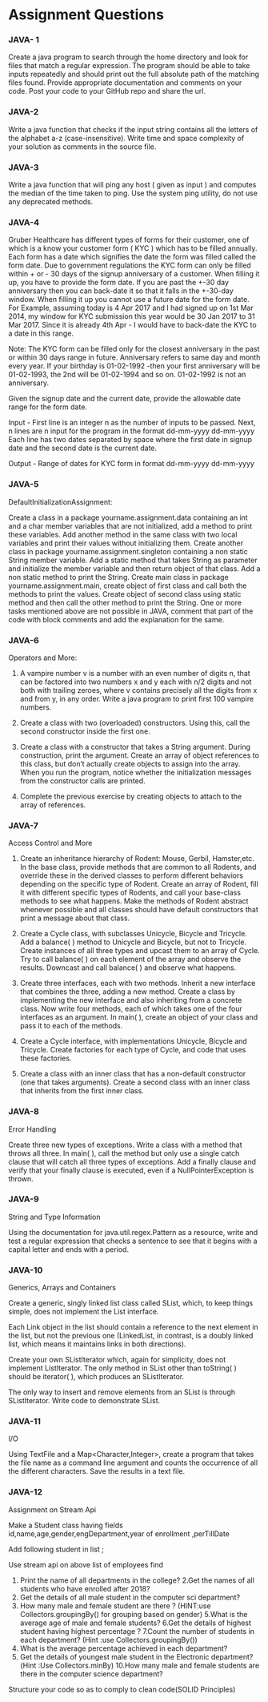 # Assignment Questions

### JAVA- 1

Create a java program to search through the home directory and look for files that match a regular expression. The program should be able to take inputs repeatedly and should print out the full absolute path of the matching files found.
Provide appropriate documentation and comments on your code.
Post your code to your GitHub repo and share the url.


### JAVA-2

Write a java function that checks if the input string contains all the letters of the alphabet a-z (case-insensitive). Write time and space complexity of your solution as comments in the source file.


### JAVA-3

Write a java function that will ping any host ( given as input ) and computes the median of the time taken to ping.
Use the system ping utility, do not use any deprecated methods.


### JAVA-4

Gruber Healthcare has different types of forms for their customer, one of which is a know your customer form ( KYC ) which has to be filled annually. Each form has a date which signifies the date the form was filled called the form date.
Due to government regulations the KYC form can only be filled within + or - 30 days of the signup anniversary of a customer. When filling it up, you have to provide the form date. If you are past the +-30 day anniversary then you can back-date it so that it falls in the +-30-day window. When filling it up you cannot use a future date for the form date.
For Example, assuming today is 4 Apr 2017 and I had signed up on 1st Mar 2014, my window for KYC submission this year would be 30 Jan 2017 to 31 Mar 2017. Since it is already 4th Apr - I would have to back-date the KYC to a date in this range.

Note: The KYC form can be filled only for the closest anniversary in the past or within 30 days range in future.
Anniversary refers to same day and month every year. If your birthday is 01-02-1992 -then your first anniversary will be 01-02-1993, the 2nd will be 01-02-1994 and so on. 01-02-1992 is not an anniversary.

Given the signup date and the current date, provide the allowable date range for the form date.

Input - First line is an integer n as the number of inputs to be passed. Next, n lines are n input for the program in the format dd-mm-yyyy dd-mm-yyyy Each line has two dates separated by space where the first date in signup date and the second date is the current date.

Output - Range of dates for KYC form in format dd-mm-yyyy dd-mm-yyyy



### JAVA-5

DefaultInitializationAssignment:

Create a class in a package yourname.assignment.data containing an int and a char member variables that are not initialized, add a method to print these variables. Add another method in the same class with two local variables and print their values without initializing them.
Create another class in package yourname.assignment.singleton containing a non static String member variable. Add a static method that takes String as parameter and initialize the member variable and then return object of that class. Add a non static method to print the String.
Create main class in package yourname.assignment.main, create object of first class and call both the methods to print the values. Create object of second class using static method and then call the other method to print the String.
One or more tasks mentioned above are not possible in JAVA, comment that part of the code with block comments and add the explanation for the same.


### JAVA-6

Operators and More:

1. A vampire number v is a number with an even number of digits n, that can be factored into two numbers x and y each with n/2 digits and not both with trailing zeroes, where v contains precisely all the digits from x and from y, in any order. Write a java program to print first 100 vampire numbers.

2. Create a class with two (overloaded) constructors. Using this, call the second constructor inside the first one.

3. Create a class with a constructor that takes a String argument. During construction, print the argument. Create an array of object references to this class, but don’t actually create objects to assign into the array. When you run the program, notice whether the initialization messages from the constructor calls are printed.

4. Complete the previous exercise by creating objects to attach to the array of references.



### JAVA-7

Access Control and More

1. Create an inheritance hierarchy of Rodent: Mouse, Gerbil, Hamster,etc. In the base class, provide methods that are common to all Rodents, and override these in the derived classes to perform different behaviors depending on the specific type of Rodent. Create an array of Rodent, fill it with different specific types of Rodents, and call your base-class methods to see what happens. Make the methods of Rodent abstract whenever possible and all classes should have default constructors that print a message about that class.

2. Create a Cycle class, with subclasses Unicycle, Bicycle and Tricycle. Add a balance( ) method to Unicycle and Bicycle, but not to Tricycle. Create instances of all three types and upcast them to an array of Cycle. Try to call balance( ) on each element of the array and observe the results. Downcast and call balance( ) and observe what happens.

3. Create three interfaces, each with two methods. Inherit a new interface that combines the three, adding a new method. Create a class by implementing the new interface and also inheriting from a concrete class. Now write four methods, each of which takes one of the four interfaces as an argument. In main( ), create an object of your class and pass it to each of the methods.

4. Create a Cycle interface, with implementations Unicycle, Bicycle and Tricycle. Create factories for each type of Cycle, and code that uses these factories.

5. Create a class with an inner class that has a non-default constructor (one that takes arguments). Create a second class with an inner class that inherits from the first inner class.



### JAVA-8

Error Handling

Create three new types of exceptions. Write a class with a method that throws all three. In main( ), call the method but only use a single catch clause that will catch all three types of exceptions. Add a finally clause and verify that your finally clause is executed, even if a NullPointerException is thrown.



### JAVA-9

String and Type Information

Using the documentation for java.util.regex.Pattern as a resource, write and test a regular expression that checks a sentence to see that it begins with a capital letter and ends with a period.



### JAVA-10

Generics, Arrays and Containers

Create a generic, singly linked list class called SList, which, to keep things simple, does not implement the List interface.

Each Link object in the list should contain a reference to the next element in the list, but not the previous one (LinkedList, in contrast, is a doubly linked list, which means it maintains links in both directions).

Create your own SListIterator which, again for simplicity, does not implement ListIterator. The only method in SList other than toString( ) should be iterator( ), which produces an SListIterator.

The only way to insert and remove elements from an SList is through SListIterator. Write code to demonstrate SList.


### JAVA-11

I/O

Using TextFile and a Map<Character,Integer>, create a program that takes the file name as a command line argument and counts the occurrence of all the different characters. Save the results in a text file.



### JAVA-12

Assignment on Stream Api

Make a Student class having fields id,name,age,gender,engDepartment,year of enrollment ,perTillDate

Add following student in list ;

Use stream api on above list of employees find

1. Print the name of all departments in the college?
2.Get the names of all students who have enrolled after 2018?
3. Get the details of all male student in the computer sci department?
4. How many male and female student are there ? (HINT:use Collectors.groupingBy() for grouping based on gender)
5.What is the average age of male and female students?
6.Get the details of highest student having highest percentage ?
7.Count the number of students in each department? (Hint :use Collectors.groupingBy())
8. What is the average percentage achieved in each department?
9. Get the details of youngest male student in the Electronic department?(Hint :Use Collectors.minBy)
10.How many male and female students are there in the computer science department?

Structure your code so as to comply to clean code(SOLID Principles)
